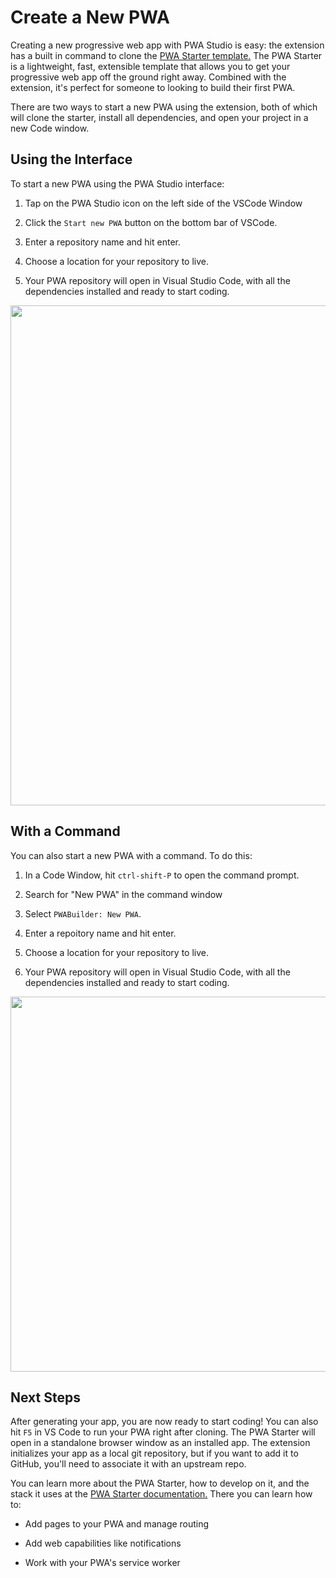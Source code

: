 # Create a New PWA
Creating a new progressive web app with PWA Studio is easy: the extension has a built in command to clone the [PWA Starter template.]()
The PWA Starter is a lightweight, fast, extensible template that allows you to get your progressive web app off the ground right away. 
Combined with the extension, it's perfect for someone to looking to build their first PWA.

There are two ways to start a new PWA using the extension, both of which will clone the starter, install all dependencies, and open your project in a new Code window.


## Using the Interface
To start a new PWA using the PWA Studio interface:
1. Tap on the PWA Studio icon on the left side of the VSCode Window
   
2. Click the `Start new PWA` button on the bottom bar of VSCode.
   
3. Enter a repository name and hit enter.
   
4. Choose a location for your repository to live.
   
5. Your PWA repository will open in Visual Studio Code, with all the dependencies installed and ready to start coding.

<div class="docs-image">
    <img src="/assets/studio/quick-start/command-bar-startnew.png" width=800/>
</div>


## With a Command
You can also start a new PWA with a command. To do this:

1. In a Code Window, hit `ctrl-shift-P` to open the command prompt.
   
2. Search for "New PWA" in the command window
   
3. Select `PWABuilder: New PWA`.
   
4. Enter a repoitory name and hit enter.
   
5. Choose a location for your repository to live.
   
6. Your PWA repository will open in Visual Studio Code, with all the dependencies installed and ready to start coding.

<div class="docs-image">
    <img src="/assets/studio/quick-start/new-pwa-cmd.png" width=600/>
</div>

## Next Steps

After generating your app, you are now ready to start coding! You can also hit `F5` in VS Code to run your PWA right after cloning. The PWA Starter will open in a standalone browser window as an installed app.
The extension initializes your app as a local git repository, but if you want to add it to GitHub, you'll need to associate it with an upstream repo.

You can learn more about the PWA Starter, how to develop on it, and the stack it uses at the  [PWA Starter documentation.](https://aka.ms/starter-docs)
There you can learn how to:

- Add pages to your PWA and manage routing
  
- Add web capabilities like notifications
  
- Work with your PWA's service worker
  